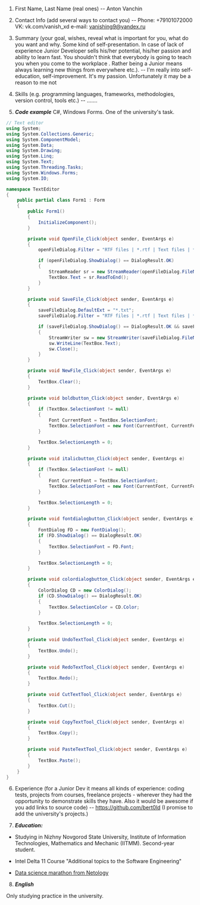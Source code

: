 1. First Name, Last Name (real ones)
--
Anton Vanchin

2. Contact Info (add several ways to contact you)
--
Phone: +79101072000
VK: vk.com/vanish_xd
e-mail: vanishing9@yandex.ru

3. Summary (your goal, wishes, reveal what is important for you, what do you want and why.
Some kind of self-presentation. In case of lack of experience  Junior Developer sells his/her potential, his/her passion and ability to learn fast. You shouldn't think that everybody is going to teach you when you come to the workplace . Rather being a Junior means always
learning new things from everywhere etc.).
--
I'm really into self-education, self-improvement. It's my passion. Unfortunately it may be a reason to me not

4. Skills (e.g. programming languages, frameworks, methodologies, version control, tools etc.)
--
.......

5. ***Code example***
C#, Windows Forms.
One of the university's task.
```c#
// Text editor
using System;
using System.Collections.Generic;
using System.ComponentModel;
using System.Data;
using System.Drawing;
using System.Linq;
using System.Text;
using System.Threading.Tasks;
using System.Windows.Forms;
using System.IO;

namespace TextEditor
{
    public partial class Form1 : Form
    {
        public Form1()
        {
            InitializeComponent();
        }

        private void OpenFile_Click(object sender, EventArgs e)
        {
            openFileDialog.Filter = "RTF files | *.rtf | Text files | *.txt | All files | *.*";

            if (openFileDialog.ShowDialog() == DialogResult.OK)
            {
                StreamReader sr = new StreamReader(openFileDialog.FileName);
                TextBox.Text = sr.ReadToEnd();
            }
        }

        private void SaveFile_Click(object sender, EventArgs e)
        {
            saveFileDialog.DefaultExt = "*.txt";
            saveFileDialog.Filter = "RTF files | *.rtf | Text files | *.txt | All files | *.*";

            if (saveFileDialog.ShowDialog() == DialogResult.OK && saveFileDialog.FileName.Length > 0)
            {
                StreamWriter sw = new StreamWriter(saveFileDialog.FileName);
                sw.WriteLine(TextBox.Text);
                sw.Close();
            }
        }

        private void NewFile_Click(object sender, EventArgs e)
        {
            TextBox.Clear();
        }

        private void boldbutton_Click(object sender, EventArgs e)
        {
            if (TextBox.SelectionFont != null)
            {
                Font CurrentFont = TextBox.SelectionFont;
                TextBox.SelectionFont = new Font(CurrentFont, CurrentFont.Style ^ FontStyle.Bold);
            }

            TextBox.SelectionLength = 0;
        }

        private void italicbutton_Click(object sender, EventArgs e)
        {
            if (TextBox.SelectionFont != null)
            {
                Font CurrentFont = TextBox.SelectionFont;
                TextBox.SelectionFont = new Font(CurrentFont, CurrentFont.Style ^ FontStyle.Italic);
            }

            TextBox.SelectionLength = 0;
        }

        private void fontdialogbutton_Click(object sender, EventArgs e)
        {
            FontDialog FD = new FontDialog();
            if (FD.ShowDialog() == DialogResult.OK)
            {
                TextBox.SelectionFont = FD.Font;
            }

            TextBox.SelectionLength = 0;
        }

        private void colordialogbutton_Click(object sender, EventArgs e)
        {
            ColorDialog CD = new ColorDialog();
            if (CD.ShowDialog() == DialogResult.OK)
            {
                TextBox.SelectionColor = CD.Color;
            }

            TextBox.SelectionLength = 0;
        }

        private void UndoTextTool_Click(object sender, EventArgs e)
        {
            TextBox.Undo();
        }

        private void RedoTextTool_Click(object sender, EventArgs e)
        {
            TextBox.Redo();
        }

        private void CutTextTool_Click(object sender, EventArgs e)
        {
            TextBox.Cut();
        }

        private void CopyTextTool_Click(object sender, EventArgs e)
        {
            TextBox.Copy();
        }

        private void PasteTextTool_Click(object sender, EventArgs e)
        {
            TextBox.Paste();
        }
    }
}
```

6. Experience (for a Junior Dev it means all kinds of experience: coding tests, projects from courses,
freelance projects - wherever they had the opportunity to demonstrate skills they have.
Also it would be awesome if you add links to source code)
--
https://github.com/bert0ld
(I promise to add the university's projects.)


7. ***Education:***
* Studying in Nizhny Novgorod State University, 
Institute of Information Technologies, 
Mathematics and Mechanic (IITMM). 
Second-year student.

* Intel Delta 11 Course "Additional topics to the Software Engineering"

* [Data science marathon from Netology](https://netology.ru/programs/nauchite-iskusstvennyj-intellekt-pisat-scenarij-seriala?stop=1)

8. ***English***

Only studying practice in the university.
